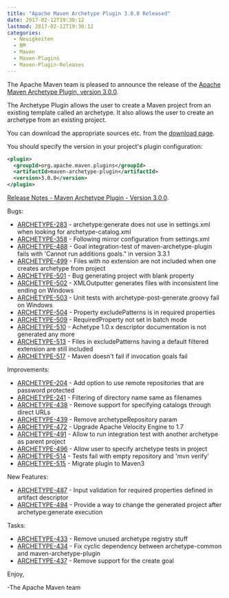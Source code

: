 ```yaml
---
title: "Apache Maven Archetype Plugin 3.0.0 Released"
date: 2017-02-12T19:30:12
lastmod: 2017-02-12T19:30:12
categories:
  - Neuigkeiten
  - BM
  - Maven
  - Maven-Plugins
  - Maven-Plugin-Releases
---
```

The Apache Maven team is pleased to announce the release of the 
[Apache Maven Archetype Plugin, version 3.0.0](https://maven.apache.org/archetype/maven-archetype-plugin/).

The Archetype Plugin allows the user to create a Maven project from an existing template called an archetype.
It also allows the user to create an archetype from an existing project.

You can download the appropriate sources etc. from the [download page](https://maven.apache.org/plugins/maven-archetype-plugin/download.cgi).

You should specify the version in your project's plugin configuration:

```xml
<plugin>
  <groupId>org.apache.maven.plugins</groupId>
  <artifactId>maven-archetype-plugin</artifactId>
  <version>3.0.0</version>
</plugin>
```

<!-- more -->

[Release Notes - Maven Archetype Plugin - Version 3.0.0](https://issues.apache.org/jira/secure/ReleaseNote.jspa?projectId=12317122&version=12330297&styleName=Text).

Bugs:

 * [ARCHETYPE-283](https://issues.apache.org/jira/browse/ARCHETYPE-283) - archetype:generate does not use <localRepository> in settings.xml when looking for archetype-catalog.xml
 * [ARCHETYPE-358](https://issues.apache.org/jira/browse/ARCHETYPE-358) - Following mirror configuration from settings.xml
 * [ARCHETYPE-488](https://issues.apache.org/jira/browse/ARCHETYPE-488) - Goal integration-test of maven-archetype-plugin fails with 'Cannot run additions goals." in version 3.3.1
 * [ARCHETYPE-499](https://issues.apache.org/jira/browse/ARCHETYPE-499) - Files with no extension are not included when one creates archetype from project
 * [ARCHETYPE-501](https://issues.apache.org/jira/browse/ARCHETYPE-501) - Bug generating project with blank property
 * [ARCHETYPE-502](https://issues.apache.org/jira/browse/ARCHETYPE-502) - XMLOutputter generates files with inconsistent line ending on Windows
 * [ARCHETYPE-503](https://issues.apache.org/jira/browse/ARCHETYPE-503) - Unit tests with archetype-post-generate.groovy fail on Windows
 * [ARCHETYPE-504](https://issues.apache.org/jira/browse/ARCHETYPE-504) - Property excludePatterns is in required properties
 * [ARCHETYPE-509](https://issues.apache.org/jira/browse/ARCHETYPE-509) - RequiredProperty not set in batch mode
 * [ARCHETYPE-510](https://issues.apache.org/jira/browse/ARCHETYPE-510) - Achetype 1.0.x descriptor documentation is not generated any more
 * [ARCHETYPE-513](https://issues.apache.org/jira/browse/ARCHETYPE-513) - Files in excludePatterns having a default filtered extension are still included
 * [ARCHETYPE-517](https://issues.apache.org/jira/browse/ARCHETYPE-517) - Maven doesn't fail if invocation goals fail

Improvements:

 * [ARCHETYPE-204](https://issues.apache.org/jira/browse/ARCHETYPE-204) - Add option to use remote repositories that are password protected
 * [ARCHETYPE-241](https://issues.apache.org/jira/browse/ARCHETYPE-241) - Filtering of directory name same as filenames
 * [ARCHETYPE-438](https://issues.apache.org/jira/browse/ARCHETYPE-438) - Remove support for specifying catalogs through direct URLs
 * [ARCHETYPE-439](https://issues.apache.org/jira/browse/ARCHETYPE-439) - Remove archetypeRepository param
 * [ARCHETYPE-472](https://issues.apache.org/jira/browse/ARCHETYPE-472) - Upgrade Apache Velocity Engine to 1.7
 * [ARCHETYPE-491](https://issues.apache.org/jira/browse/ARCHETYPE-491) - Allow to run integration test with another archetype as parent project
 * [ARCHETYPE-496](https://issues.apache.org/jira/browse/ARCHETYPE-496) - Allow user to specify archetype tests in project
 * [ARCHETYPE-514](https://issues.apache.org/jira/browse/ARCHETYPE-514) - Tests fail with empty repository and 'mvn verify'
 * [ARCHETYPE-515](https://issues.apache.org/jira/browse/ARCHETYPE-515) - Migrate plugin to Maven3

New Features:

 * [ARCHETYPE-487](https://issues.apache.org/jira/browse/ARCHETYPE-487) - Input validation for required properties defined in artifact descriptor
 * [ARCHETYPE-494](https://issues.apache.org/jira/browse/ARCHETYPE-494) - Provide a way to change the generated project after archetype:generate execution

Tasks:

 * [ARCHETYPE-433](https://issues.apache.org/jira/browse/ARCHETYPE-433) - Remove unused archetype registry stuff
 * [ARCHETYPE-434](https://issues.apache.org/jira/browse/ARCHETYPE-434) - Fix cyclic dependency between archetype-common and maven-archetype-plugin
 * [ARCHETYPE-437](https://issues.apache.org/jira/browse/ARCHETYPE-437) - Remove support for the create goal

Enjoy,

-The Apache Maven team 
